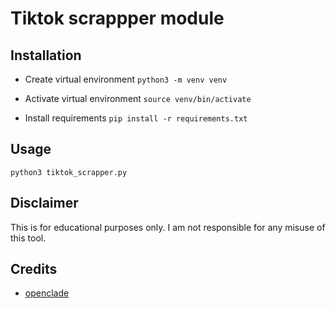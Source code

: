 # Tiktok scrappper module

## Installation

- Create virtual environment
```python3 -m venv venv```


- Activate virtual environment
```source venv/bin/activate```

- Install requirements
```pip install -r requirements.txt```

## Usage
``` python3 tiktok_scrapper.py ```

## Disclaimer
This is for educational purposes only. I am not responsible for any misuse of this tool.

## Credits
- [openclade](https://github.com/openclade)